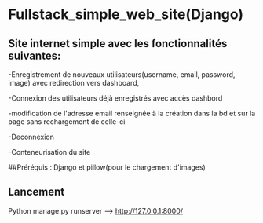 # Fullstack_simple_web_site(Django)

## Site internet simple avec les fonctionnalités suivantes:

-Enregistrement de nouveaux utilisateurs(username, email, password, image) avec redirection vers dashboard,

-Connexion des utilisateurs déjà enregistrés avec accès dashbord

-modification de l'adresse email renseignée à la création dans la bd et sur la page sans rechargement de celle-ci

-Deconnexion

-Conteneurisation du site


##Préréquis : Django et pillow(pour le chargement d'images)

## Lancement

Python manage.py runserver --> http://127.0.0.1:8000/

